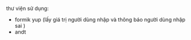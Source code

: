 thư viện sử dụng: 
- formik yup (lấy giá trị người dùng nhập và thông báo người dùng nhập sai )
- andt 

